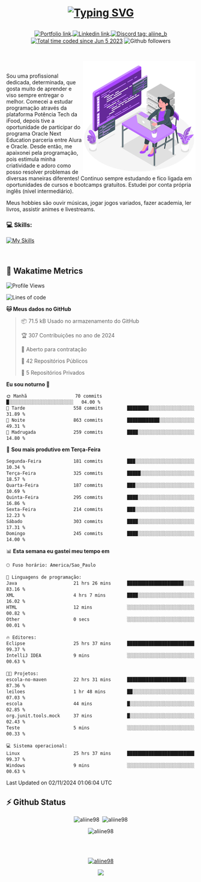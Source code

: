 # <p align = "center"><a href="https://git.io/typing-svg"><img src="https://readme-typing-svg.demolab.com?font=Space+Mono&size=28&pause=1000&duration=4000&color=8E58F7&vCenter=true&width=500&lines=%E2%9C%A8+Ol%C3%A1%2C+sou+Aline+Bevilacqua;%E2%9C%A8+Desenvolvedora+Web!" alt="Typing SVG" /></a></p>

<p align = "center">
    <a href="https://aliine98.github.io" target="_blank">
        <img alt="Portfolio link" align="center" src = "https://img.shields.io/badge/portfolio-8A2BE2?style=for-the-badge">
    </a>
    <a href="https://www.linkedin.com/in/aline-bevilacqua/" target="_blank">
        <img alt="Linkedin link" align="center" src = "https://img.shields.io/badge/LinkedIn-0077B5?style=for-the-badge&logo=linkedin&logoColor=white">
    </a>
    <a href="https://discord.com/" target="_blank">
        <img alt="Discord tag: aliine_b" align="center" src="https://img.shields.io/badge/-aliine__b-5865f2?style=flat-square&logo=Discord&logoColor=FFF" height="28">
    </a>
    <a href="https://wakatime.com/@aliine"><img src="https://wakatime.com/badge/user/d705bdc6-1244-4026-9380-8de8c1599f8d.svg?style=for-the-badge" alt="Total time coded since Jun 5 2023" align="center"/></a>
    <img alt="Github followers" align="center" src="https://img.shields.io/github/followers/Aliine98?style=for-the-badge&color=bf0f47&logo=github&logoColor=white">
</p><br>

<a href="https://storyset.com/"><img src="./assets/coding-amico.svg" width="300" align="right"></a>

<div align="left">
<br>

Sou uma profissional dedicada, determinada, que gosta muito de aprender e viso sempre entregar o melhor. Comecei a estudar programação através da plataforma Potência Tech da iFood, depois tive a oportunidade de participar do programa Oracle Next Education parceria entre Alura e Oracle. Desde então, me apaixonei pela programação, pois estimula minha criatividade e adoro como posso resolver problemas de diversas maneiras diferentes! Continuo sempre estudando e fico ligada em oportunidades de cursos e bootcamps gratuitos.
Estudei por conta própria inglês (nível intermediário).

Meus hobbies são ouvir músicas, jogar jogos variados, fazer academia, ler livros, assistir animes e livestreams.

### 💻 Skills:
[![My Skills](https://skillicons.dev/icons?i=html,css,js,java,tailwind,ts,mysql,hibernate,angular,next,nuxt,firebase,express,mongo&perline=5)](https://skillicons.dev)
</div>
<br>

## 🚀 Wakatime Metrics

<!--START_SECTION:waka-->
![Profile Views](http://img.shields.io/badge/Visualizac%C3%B5es%20do%20perfil-0-blue)

![Lines of code](https://img.shields.io/badge/Desde%20o%20Hello%20World%20eu%20escrevi-369.7%20thousand%20linhas%20de%20c%C3%B3digo-blue)

**🐱 Meus dados no GitHub** 

> 📦 71.5 kB Usado no armazenamento do GitHub 
 > 
> 🏆 307 Contribuições no ano de 2024
 > 
> 💼 Aberto para contratação
 > 
> 📜 42 Repositórios Públicos 
 > 
> 🔑 5 Repositórios Privados 
 > 
**Eu sou noturno 🦉** 

```text
🌞 Manhã                  70 commits          █░░░░░░░░░░░░░░░░░░░░░░░░   04.00 % 
🌆 Tarde                  558 commits         ████████░░░░░░░░░░░░░░░░░   31.89 % 
🌃 Noite                  863 commits         ████████████░░░░░░░░░░░░░   49.31 % 
🌙 Madrugada              259 commits         ████░░░░░░░░░░░░░░░░░░░░░   14.80 % 
```
📅 **Sou mais produtivo em Terça-Feira** 

```text
Segunda-Feira            181 commits         ███░░░░░░░░░░░░░░░░░░░░░░   10.34 % 
Terça-Feira              325 commits         █████░░░░░░░░░░░░░░░░░░░░   18.57 % 
Quarta-Feira             187 commits         ███░░░░░░░░░░░░░░░░░░░░░░   10.69 % 
Quinta-Feira             295 commits         ████░░░░░░░░░░░░░░░░░░░░░   16.86 % 
Sexta-Feira              214 commits         ███░░░░░░░░░░░░░░░░░░░░░░   12.23 % 
Sábado                   303 commits         ████░░░░░░░░░░░░░░░░░░░░░   17.31 % 
Domingo                  245 commits         ████░░░░░░░░░░░░░░░░░░░░░   14.00 % 
```


📊 **Esta semana eu gastei meu tempo em** 

```text
🕑︎ Fuso horário: America/Sao_Paulo

💬 Linguagens de programação: 
Java                     21 hrs 26 mins      █████████████████████░░░░   83.16 % 
XML                      4 hrs 7 mins        ████░░░░░░░░░░░░░░░░░░░░░   16.02 % 
HTML                     12 mins             ░░░░░░░░░░░░░░░░░░░░░░░░░   00.82 % 
Other                    0 secs              ░░░░░░░░░░░░░░░░░░░░░░░░░   00.01 % 

🔥 Editores: 
Eclipse                  25 hrs 37 mins      █████████████████████████   99.37 % 
IntelliJ IDEA            9 mins              ░░░░░░░░░░░░░░░░░░░░░░░░░   00.63 % 

🐱‍💻 Projetos: 
escola-no-maven          22 hrs 31 mins      ██████████████████████░░░   87.36 % 
leiloes                  1 hr 48 mins        ██░░░░░░░░░░░░░░░░░░░░░░░   07.03 % 
escola                   44 mins             █░░░░░░░░░░░░░░░░░░░░░░░░   02.85 % 
org.junit.tools.mock     37 mins             █░░░░░░░░░░░░░░░░░░░░░░░░   02.43 % 
Teste                    5 mins              ░░░░░░░░░░░░░░░░░░░░░░░░░   00.33 % 

💻 Sistema operacional: 
Linux                    25 hrs 37 mins      █████████████████████████   99.37 % 
Windows                  9 mins              ░░░░░░░░░░░░░░░░░░░░░░░░░   00.63 % 
```


 Last Updated on 02/11/2024 01:06:04 UTC
<!--END_SECTION:waka-->
 
## ⚡ Github Status

<p align="center"><img src="https://my-github-readme-stats-aliine98.vercel.app/api?username=aliine98&show_icons=true&locale=en&theme=radical" alt="aliine98" />&nbsp;&nbsp;<img src="https://my-github-readme-stats-aliine98.vercel.app/api/top-langs?username=aliine98&show_icons=true&locale=en&layout=compact&theme=radical&exclude_repo=my-github-readme-stats,my-github-readme-streak-stats,github-readme-streak-stats,ajax-com-js-puro" alt="aliine98" /></p>

<p align="center"><img src="https://streak-stats.demolab.com?user=aliine98&theme=radical" alt="aliine98" /></p>

<br><br>
<p align="center"> <a href="https://github.com/ryo-ma/github-profile-trophy" target="_blank"><img src="https://github-profile-trophy.vercel.app/?username=aliine98&theme=radical&column=4" alt="aliine98" /></a> </p>

<p align="center"><img src="https://media4.giphy.com/media/C1bBFL2dMQxA4/giphy.gif?cid=ecf05e47z7xqxd7gboyuplq95r7v869x9bi8msk1upllpme2&ep=v1_gifs_search&rid=giphy.gif&ct=g" width="700"></p>
